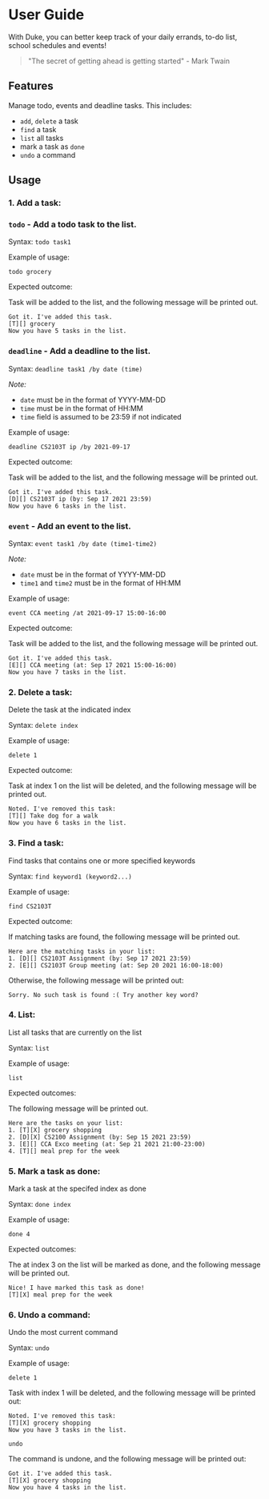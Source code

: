 # User Guide
With Duke, you can better keep track of your daily errands, to-do list,
school schedules and events!
> "The secret of getting ahead is getting started" - Mark Twain

## Features 

Manage todo, events and deadline tasks. This includes: 
- `add`, `delete` a task
- `find` a task
- `list` all tasks
- mark a task as `done`  
- `undo` a command

## Usage

### 1. Add a task:

### `todo` - Add a todo task to the list.

Syntax: `todo task1`

Example of usage: 

`todo grocery`

Expected outcome:

Task will be added to the list, and the following message will
be printed out.

```
Got it. I've added this task.
[T][] grocery
Now you have 5 tasks in the list.
```

### `deadline` - Add a deadline to the list.
Syntax: `deadline task1 /by date (time)`

*Note:*
- `date` must be in the format of YYYY-MM-DD
- `time` must be in the format of HH:MM
- `time` field is assumed to be 23:59 if not indicated

Example of usage:

`deadline CS2103T ip /by 2021-09-17`

Expected outcome:

Task will be added to the list, and the following message will
be printed out.

```
Got it. I've added this task.
[D][] CS2103T ip (by: Sep 17 2021 23:59)
Now you have 6 tasks in the list.
```

### `event` - Add an event to the list.

Syntax: `event task1 /by date (time1-time2)`

*Note:*
- `date` must be in the format of YYYY-MM-DD
- `time1` and `time2` must be in the format of HH:MM

Example of usage:

`event CCA meeting /at 2021-09-17 15:00-16:00`

Expected outcome:

Task will be added to the list, and the following message will
be printed out.

```
Got it. I've added this task.
[E][] CCA meeting (at: Sep 17 2021 15:00-16:00)
Now you have 7 tasks in the list.
```

### 2. Delete a task:

Delete the task at the indicated index

Syntax: `delete index` 

Example of usage:

`delete 1` 

Expected outcome: 

Task at index 1 on the list will be deleted, and the following message 
will be printed out.
````
Noted. I've removed this task:
[T][] Take dog for a walk
Now you have 6 tasks in the list.
````

### 3. Find a task:

Find tasks that contains one or more specified keywords

Syntax: `find keyword1 (keyword2...)`

Example of usage:

`find CS2103T`

Expected outcome: 

If matching tasks are found, the following message 
will be printed out.

````
Here are the matching tasks in your list:
1. [D][] CS2103T Assignment (by: Sep 17 2021 23:59)
2. [E][] CS2103T Group meeting (at: Sep 20 2021 16:00-18:00)
````

Otherwise, the following message will be printed out:

`Sorry. No such task is found :( Try another key word?`

### 4. List:

List all tasks that are currently on the list

Syntax: `list`

Example of usage:

`list`

Expected outcomes:

The following message will be printed out.
````
Here are the tasks on your list:
1. [T][X] grocery shopping
2. [D][X] CS2100 Assignment (by: Sep 15 2021 23:59)
3. [E][] CCA Exco meeting (at: Sep 21 2021 21:00-23:00)
4. [T][] meal prep for the week
````

### 5. Mark a task as done:

Mark a task at the specifed index as done

Syntax: `done index`

Example of usage:

`done 4`

Expected outcomes:

The at index 3 on the list will be marked as done, 
and the following message will be printed out.

````
Nice! I have marked this task as done!
[T][X] meal prep for the week
````
### 6. Undo a command:

Undo the most current command

Syntax: `undo`

Example of usage:

`delete 1`

Task with index 1 will be deleted, and the 
following message will be printed out:
````
Noted. I've removed this task:
[T][X] grocery shopping
Now you have 3 tasks in the list.
````

`undo`

The command is undone, and the following message will be printed out:
````
Got it. I've added this task.
[T][X] grocery shopping
Now you have 4 tasks in the list.
````


